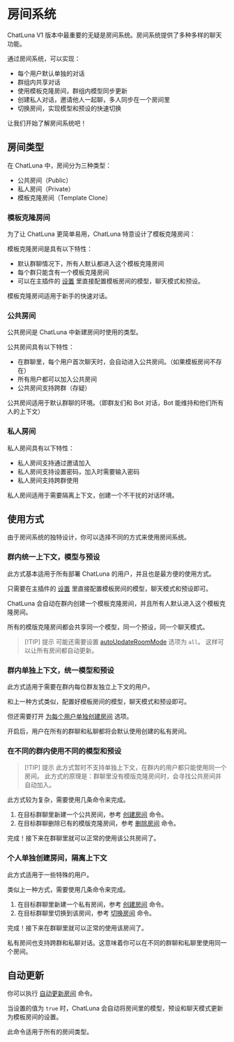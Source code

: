 # 房间系统

ChatLuna V1 版本中最重要的无疑是房间系统。房间系统提供了多种多样的聊天功能。

通过房间系统，可以实现：

* 每个用户默认单独的对话
* 群组内共享对话
* 使用模板克隆房间，群组内模型同步更新
* 创建私人对话，邀请他人一起聊，多人同步在一个房间里
* 切换房间，实现模型和预设的快速切换

让我们开始了解房间系统吧！

## 房间类型

在 ChatLuna 中，房间分为三种类型：

* 公共房间（Public）
* 私人房间（Private）
* 模板克隆房间（Template Clone）

### 模板克隆房间

为了让 ChatLuna 更简单易用，ChatLuna 特意设计了模板克隆房间：

模板克隆房间是具有以下特性：

* 默认群聊情况下，所有人默认都进入这个模板克隆房间
* 每个群只能含有一个模板克隆房间
* 可以在主插件的 [设置](../useful-configurations.md#模版房间选项) 里直接配置模板房间的模型，聊天模式和预设。

模板克隆房间适用于新手的快速对话。

### 公共房间

公共房间是 ChatLuna 中新建房间时使用的类型。

公共房间具有以下特性：

* 在群聊里，每个用户首次聊天时，会自动进入公共房间。（如果模板房间不存在）
* 所有用户都可以加入公共房间
* 公共房间支持跨群（存疑）

公共房间适用于默认群聊的环境。（即群友们和 Bot 对话，Bot 能维持和他们所有人的上下文）

### 私人房间

私人房间具有以下特性：

* 私人房间支持通过邀请加入
* 私人房间支持设置密码，加入时需要输入密码
* 私人房间支持跨群使用

私人房间适用于需要隔离上下文，创建一个不干扰的对话环境。

## 使用方式

由于房间系统的独特设计，你可以选择不同的方式来使用房间系统。

### 群内统一上下文，模型与预设 <Badge text="推荐" type="tip" vertical="middle" />

此方式基本适用于所有部署 ChatLuna 的用户，并且也是最方便的使用方式。

只需要在主插件的 [设置](../useful-configurations.md#模版房间选项) 里直接配置模板房间的模型，聊天模式和预设即可。

ChatLuna 会自动在群内创建一个模板克隆房间，并且所有人默认进入这个模板克隆房间。

所有的模版克隆房间都会共享同一个模型，同一个预设，同一个聊天模式。

> [!TIP] 提示
> 可能还需要设置 [autoUpdateRoomMode](../useful-configurations.md#autoupdateroommode) 选项为 `all`。
> 这样可以让所有房间都自动更新。

### 群内单独上下文，统一模型和预设

此方式适用于需要在群内每位群友独立上下文的用户。

和上一种方式类似，配置好模板房间的模型，聊天模式和预设即可。

但还需要打开 [为每个用户单独创建房间](../useful-configurations.md#autocreateroomfromuser) 选项。

开启后，用户在所有的群聊和私聊都将会默认使用创建的私有房间。

### 在不同的群内使用不同的模型和预设

> [!TIP] 提示
> 此方式暂时不支持单独上下文，在群内的用户都只能使用同一个房间。
> 此方式的原理是：群聊里没有模版克隆房间时，会寻找公共房间并自动加入。

此方式较为复杂，需要使用几条命令来完成。

1. 在目标群聊里新建一个公共房间，参考 [创建房间](../useful-commands.md#创建房间) 命令。
2. 在目标群聊删除已有的模版克隆房间，参考 [删除房间](../useful-commands.md#删除房间) 命令。

完成！接下来在群聊里就可以正常的使用该公共房间了。

### 个人单独创建房间，隔离上下文

此方式适用于一些特殊的用户。

类似上一种方式，需要使用几条命令来完成。

1. 在目标群聊里新建一个私有房间，参考 [创建房间](../useful-commands.md#创建房间) 命令。
2. 在目标群聊里切换到该房间，参考 [切换房间](../useful-commands.md#切换房间) 命令。

完成！接下来在群聊里就可以正常的使用该房间了。

私有房间也支持跨群和私聊对话。这意味着你可以在不同的群聊和私聊里使用同一个房间。

## 自动更新

你可以执行 [自动更新房间](../useful-commands.md#设置自动更新) 命令。

当设置的值为 `true` 时，ChatLuna 会自动将房间里的模型，预设和聊天模式更新为模板房间的设置。

此命令适用于所有的房间类型。
